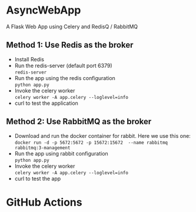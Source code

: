 # AsyncWebApp
A Flask Web App using Celery and RedisQ / RabbitMQ

## Method 1: Use Redis as the broker
* Install Redis
* Run the redis-server (default port 6379)  
```redis-server```
* Run the app using the redis configuration  
```python app.py```
* Invoke the celery worker  
```celery worker -A app.celery --loglevel=info```
* curl to test the application

## Method 2: Use RabbitMQ as the broker
* Download and run the docker container for rabbit. Here we use this one:  
  ```docker run -d -p 5672:5672 -p 15672:15672  --name rabbitmq rabbitmq:3-management```
* Run the app using rabbit configuration  
```python app.py```
* Invoke the celery worker  
```celery worker -A app.celery --loglevel=info```
* curl to test the app

# GitHub Actions
